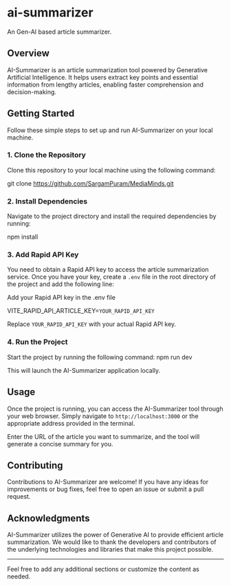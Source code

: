 # ai-summarizer
An Gen-AI based article summarizer.

## Overview
AI-Summarizer is an article summarization tool powered by Generative Artificial Intelligence. It helps users extract key points and essential information from lengthy articles, enabling faster comprehension and decision-making.

## Getting Started
Follow these simple steps to set up and run AI-Summarizer on your local machine.

### 1. Clone the Repository
Clone this repository to your local machine using the following command:

git clone https://github.com/SargamPuram/MediaMinds.git

### 2. Install Dependencies
Navigate to the project directory and install the required dependencies by running:

npm install


### 3. Add Rapid API Key
You need to obtain a Rapid API key to access the article summarization service. Once you have your key, create a `.env` file in the root directory of the project and add the following line:

 Add your Rapid API key in the .env file
 
 VITE_RAPID_API_ARTICLE_KEY=`YOUR_RAPID_API_KEY`

Replace `YOUR_RAPID_API_KEY` with your actual Rapid API key.

### 4. Run the Project
Start the project by running the following command:
   npm run dev

This will launch the AI-Summarizer application locally.

## Usage
Once the project is running, you can access the AI-Summarizer tool through your web browser. Simply navigate to `http://localhost:3000` or the appropriate address provided in the terminal.

Enter the URL of the article you want to summarize, and the tool will generate a concise summary for you.

## Contributing
Contributions to AI-Summarizer are welcome! If you have any ideas for improvements or bug fixes, feel free to open an issue or submit a pull request.

## Acknowledgments
AI-Summarizer utilizes the power of Generative AI to provide efficient article summarization. We would like to thank the developers and contributors of the underlying technologies and libraries that make this project possible.

---
Feel free to add any additional sections or customize the content as needed.

